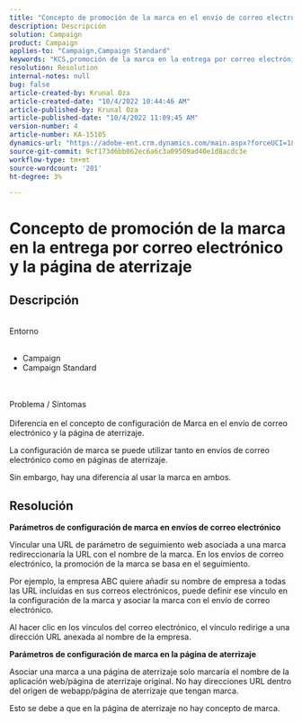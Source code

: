 ```yaml
---
title: "Concepto de promoción de la marca en el envío de correo electrónico y la página de aterrizaje"
description: Descripción
solution: Campaign
product: Campaign
applies-to: "Campaign,Campaign Standard"
keywords: "KCS,promoción de la marca en la entrega por correo electrónico y la página de aterrizaje"
resolution: Resolution
internal-notes: null
bug: false
article-created-by: Krunal Oza
article-created-date: "10/4/2022 10:44:46 AM"
article-published-by: Krunal Oza
article-published-date: "10/4/2022 11:09:45 AM"
version-number: 4
article-number: KA-15105
dynamics-url: "https://adobe-ent.crm.dynamics.com/main.aspx?forceUCI=1&pagetype=entityrecord&etn=knowledgearticle&id=f6dbd68a-d143-ed11-bba2-002248086735"
source-git-commit: 9cf173d6bb062ec6a6c3a09509ad40e1d8acdc3e
workflow-type: tm+mt
source-wordcount: '201'
ht-degree: 3%

---
```


# Concepto de promoción de la marca en la entrega por correo electrónico y la página de aterrizaje

## Descripción

<br>Entorno<br><br>
- Campaign
- Campaign Standard



<br><br>Problema / Síntomas<br><br>
Diferencia en el concepto de configuración de Marca en el envío de correo electrónico y la página de aterrizaje.

La configuración de marca se puede utilizar tanto en envíos de correo electrónico como en páginas de aterrizaje.

Sin embargo, hay una diferencia al usar la marca en ambos.






## Resolución

<b>Parámetros de configuración de marca en envíos de correo electrónico</b>


Vincular una URL de parámetro de seguimiento web asociada a una marca redireccionaría la URL con el nombre de la marca. En los envíos de correo electrónico, la promoción de la marca se basa en el seguimiento.

Por ejemplo, la empresa ABC quiere añadir su nombre de empresa a todas las URL incluidas en sus correos electrónicos, puede definir ese vínculo en la configuración de la marca y asociar la marca con el envío de correo electrónico.

Al hacer clic en los vínculos del correo electrónico, el vínculo redirige a una dirección URL anexada al nombre de la empresa.




<b>Parámetros de configuración de marca en la página de aterrizaje</b>


Asociar una marca a una página de aterrizaje solo marcaría el nombre de la aplicación web/página de aterrizaje original. No hay direcciones URL dentro del origen de webapp/página de aterrizaje que tengan marca.

Esto se debe a que en la página de aterrizaje no hay concepto de marca.
